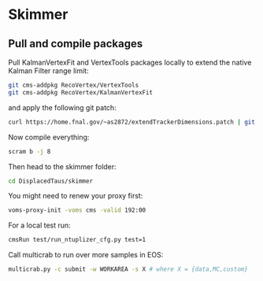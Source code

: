# Skimmer

## Pull and compile packages

Pull KalmanVertexFit and VertexTools packages locally to extend the native Kalman Filter range limit:

```bash
git cms-addpkg RecoVertex/VertexTools
git cms-addpkg RecoVertex/KalmanVertexFit
```
and apply the following git patch:

```bash
curl https://home.fnal.gov/~as2872/extendTrackerDimensions.patch | git apply
```

Now compile everything:

```bash
scram b -j 8
```

Then head to the skimmer folder:

```bash
cd DisplacedTaus/skimmer
```

You might need to renew your proxy first:

```bash
voms-proxy-init -voms cms -valid 192:00
```

For a local test run:

```bash
cmsRun test/run_ntuplizer_cfg.py test=1
```

Call multicrab to run over more samples in EOS:

```bash
multicrab.py -c submit -w WORKAREA -s X # where X = {data,MC,custom}
```